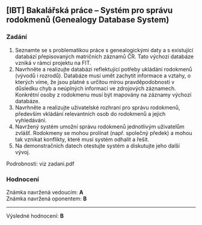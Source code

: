 ## [IBT] Bakalářská práce – Systém pro správu rodokmenů (Genealogy Database System)

### Zadání

1. Seznamte se s problematikou práce s genealogickými daty a s existující databází přepisovaných matričních záznamů ČR. Tato výchozí databáze vzniká v rámci projektu na FIT.
2. Navrhněte a realizujte databázi reflektující potřeby ukládání rodokmenů (vývodů i rozrodů). Databáze musí umět zachytit informace a vztahy, o kterých víme, že jsou platné s určitou mírou pravděpodobnosti v důsledku chyb a neúplných informací ve zdrojových záznamech. Konkrétní osoby z rodokmenu musí být mapovány na záznamy výchozí databáze.
3. Navrhněte a realizujte uživatelské rozhraní pro správu rodokmenů, především vkládání relevantních osob do rodokmenů a jejich vyhledávání.
4. Navržený systém umožní správu rodokmenů jednotlivým uživatelům zvlášť. Rodokmeny se mohou prolínat (např. společný předek) a mohou tak vznikat konflikty, které musí systém odhalit a řešit.
5. Na demonstračních datech otestujte systém a diskutujte jeho další vývoj.

Podrobnosti: viz zadani.pdf

### Hodnocení 

Známka navržená vedoucím: **A**\
Známka navržená oponentem: **B**

***

Výsledné hodnocení: **B**
